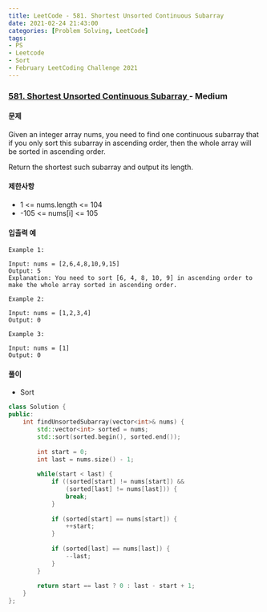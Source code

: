 ```yaml
---
title: LeetCode - 581. Shortest Unsorted Continuous Subarray
date: 2021-02-24 21:43:00
categories: [Problem Solving, LeetCode]
tags:
- PS
- Leetcode
- Sort
- February LeetCoding Challenge 2021
---
```


### [ 581. Shortest Unsorted Continuous Subarray ](https://leetcode.com/problems/shortest-unsorted-continuous-subarray/) - Medium

#### 문제

Given an integer array nums, you need to find one continuous subarray that if you only sort this subarray in ascending order, then the whole array will be sorted in ascending order.

Return the shortest such subarray and output its length.

#### 제한사항

- 1 <= nums.length <= 104
- -105 <= nums[i] <= 105

#### 입출력 예

```
Example 1:

Input: nums = [2,6,4,8,10,9,15]
Output: 5
Explanation: You need to sort [6, 4, 8, 10, 9] in ascending order to make the whole array sorted in ascending order.
```

```
Example 2:

Input: nums = [1,2,3,4]
Output: 0
```

```
Example 3:

Input: nums = [1]
Output: 0
```

#### 풀이
- Sort

```cpp
class Solution {
public:
    int findUnsortedSubarray(vector<int>& nums) {
        std::vector<int> sorted = nums;
        std::sort(sorted.begin(), sorted.end());
        
        int start = 0;
        int last = nums.size() - 1;
        
        while(start < last) {
            if ((sorted[start] != nums[start]) &&
                (sorted[last] != nums[last])) {
                break;
            }
            
            if (sorted[start] == nums[start]) {
                ++start;
            }
            
            if (sorted[last] == nums[last]) {
                --last;
            }
        }
        
        return start == last ? 0 : last - start + 1;
    }
};
```